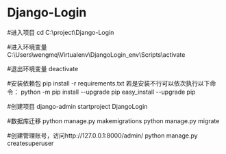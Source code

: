 # Django-Login

#进入项目
cd C:\project\Django-Login

#进入环境变量
C:\Users\wengmq\Virtualenv\DjangoLogin_env\Scripts\activate

#退出环境变量
deactivate

#安装依赖包
pip install -r requirements.txt
若是安装不行可以依次执行以下命令：
python -m pip install --upgrade pip
easy_install --upgrade pip

#创建项目
django-admin startproject DjangoLogin


#数据库迁移
python manage.py makemigrations
python manage.py migrate


#创建管理账号，访问http://127.0.0.1:8000/admin/
python manage.py createsuperuser